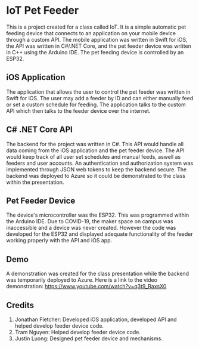 # IoT Pet Feeder

This is a project created for a class called IoT. It is a simple automatic pet feeding device that connects to an application on your mobile device through a custom API. 
The mobile application was written in Swift for iOS, the API was written in C#/.NET Core, and the pet feeder device was written in C++ using the Arduino IDE. 
The pet feeding device is controlled by an ESP32.

## iOS Application

The application that allows the user to control the pet feeder was written in Swift for iOS.
The user may add a feeder by ID and can either manually feed or set a custom schedule for feeding.
The application talks to the custom API which then talks to the feeder device over the internet.

## C# .NET Core API

The backend for the project was written in C#.
This API would handle all data coming from the iOS application and the pet feeder device.
The API would keep track of all user set schedules and manual feeds, aswell as feeders and user accounts.
An authentication and authorization system was implemented through JSON web tokens to keep the backend secure.
The backend was deployed to Azure so it could be demonstrated to the class within the presentation.

## Pet Feeder Device

The device's microcontroller was the ESP32. This was programmed within the Arduino IDE.
Due to COVID-19, the maker space on campus was inaccessible and a device was never created.
However the code was developed for the ESP32 and displayed adequate functionality of the feeder working properly with the API and iOS app.

## Demo

A demonstration was created for the class presentation while the backend was temporarily deployed to Azure.
Here is a link to the video demonstration:
https://www.youtube.com/watch?v=q3t9_RaxsX0

## Credits

1. Jonathan Fletcher: Developed iOS application, developed API and helped develop feeder device code.
2. Tram Nguyen: Helped develop feeder device code.
3. Justin Luong: Designed pet feeder device and mechanisms.

